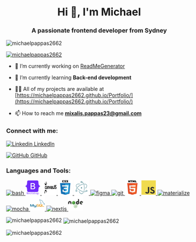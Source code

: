 <h1 align="center">Hi 👋, I'm Michael</h1>
<h3 align="center">A passionate frontend developer from Sydney</h3>

<p align="left"> <img src="https://komarev.com/ghpvc/?username=michaelpappas2662&label=Profile%20views&color=0e75b6&style=flat" alt="michaelpappas2662" /> </p>

<p align="left"> <a href="https://github.com/ryo-ma/github-profile-trophy"><img src="https://github-profile-trophy.vercel.app/?username=michaelpappas2662" alt="michaelpappas2662" /></a> </p>

- 🔭 I’m currently working on [ReadMeGenerator](https://github.com/MichaelPappas2662/ReadMeGenerator)

- 🌱 I’m currently learning **Back-end development**

- 👨‍💻 All of my projects are available at [https://michaelpappas2662.github.io/Portfolio/](https://michaelpappas2662.github.io/Portfolio/)

- 📫 How to reach me **mixalis.pappas23@gmail.com**

<h3 align="left">Connect with me:</h3>
<p align="left">
  
[![Linkedin](https://i.stack.imgur.com/gVE0j.png) LinkedIn](https://www.linkedin.com/in/michaelPappas2662)
&nbsp;

[![GitHub](https://i.stack.imgur.com/tskMh.png) GitHub](https://github.com/)
</p>

<h3 align="left">Languages and Tools:</h3>
<p align="left"> <a href="https://www.gnu.org/software/bash/" target="_blank"> <img src="https://www.vectorlogo.zone/logos/gnu_bash/gnu_bash-icon.svg" alt="bash" width="40" height="40"/> </a> <a href="https://getbootstrap.com" target="_blank"> <img src="https://raw.githubusercontent.com/devicons/devicon/master/icons/bootstrap/bootstrap-plain-wordmark.svg" alt="bootstrap" width="40" height="40"/> </a> <a href="https://canvasjs.com" target="_blank"> <img src="https://raw.githubusercontent.com/Hardik0307/Hardik0307/master/assets/canvasjs-charts.svg" alt="canvasjs" width="40" height="40"/> </a> <a href="https://www.w3schools.com/css/" target="_blank"> <img src="https://raw.githubusercontent.com/devicons/devicon/master/icons/css3/css3-original-wordmark.svg" alt="css3" width="40" height="40"/> </a> <a href="https://www.electronjs.org" target="_blank"> <img src="https://raw.githubusercontent.com/devicons/devicon/master/icons/electron/electron-original.svg" alt="electron" width="40" height="40"/> </a> <a href="https://www.figma.com/" target="_blank"> <img src="https://www.vectorlogo.zone/logos/figma/figma-icon.svg" alt="figma" width="40" height="40"/> </a> <a href="https://git-scm.com/" target="_blank"> <img src="https://www.vectorlogo.zone/logos/git-scm/git-scm-icon.svg" alt="git" width="40" height="40"/> </a> <a href="https://www.w3.org/html/" target="_blank"> <img src="https://raw.githubusercontent.com/devicons/devicon/master/icons/html5/html5-original-wordmark.svg" alt="html5" width="40" height="40"/> </a> <a href="https://developer.mozilla.org/en-US/docs/Web/JavaScript" target="_blank"> <img src="https://raw.githubusercontent.com/devicons/devicon/master/icons/javascript/javascript-original.svg" alt="javascript" width="40" height="40"/> </a> <a href="https://materializecss.com/" target="_blank"> <img src="https://raw.githubusercontent.com/prplx/svg-logos/5585531d45d294869c4eaab4d7cf2e9c167710a9/svg/materialize.svg" alt="materialize" width="40" height="40"/> </a> <a href="https://mochajs.org" target="_blank"> <img src="https://www.vectorlogo.zone/logos/mochajs/mochajs-icon.svg" alt="mocha" width="40" height="40"/> </a> <a href="https://www.mysql.com/" target="_blank"> <img src="https://raw.githubusercontent.com/devicons/devicon/master/icons/mysql/mysql-original-wordmark.svg" alt="mysql" width="40" height="40"/> </a> <a href="https://nextjs.org/" target="_blank"> <img src="https://cdn.worldvectorlogo.com/logos/nextjs-3.svg" alt="nextjs" width="40" height="40"/> </a> <a href="https://nodejs.org" target="_blank"> <img src="https://raw.githubusercontent.com/devicons/devicon/master/icons/nodejs/nodejs-original-wordmark.svg" alt="nodejs" width="40" height="40"/> </a> </p>

<p><img align="left" src="https://github-readme-stats.vercel.app/api/top-langs?username=michaelpappas2662&theme=algolia&show_icons=true&locale=en&layout=compact" alt="michaelpappas2662" /></p>

<p>&nbsp;<img align="center" src="https://github-readme-stats.vercel.app/api?username=michaelpappas2662&theme=algolia&show_icons=true&locale=en" alt="michaelpappas2662" /></p>

<p><img align="center" src="https://github-readme-streak-stats.herokuapp.com/?user=michaelpappas2662&theme=algolia" alt="michaelpappas2662" /></p>
